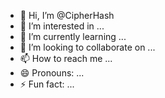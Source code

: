 - 👋 Hi, I’m @CipherHash
- 👀 I’m interested in ...
- 🌱 I’m currently learning ...
- 💞️ I’m looking to collaborate on ...
- 📫 How to reach me ...
- 😄 Pronouns: ...
- ⚡ Fun fact: ...

<!---
CipherHash/CipherHash is a ✨ special ✨ repository because its `README.md` (this file) appears on your GitHub profile.
You can click the Preview link to take a look at your changes.
--->
